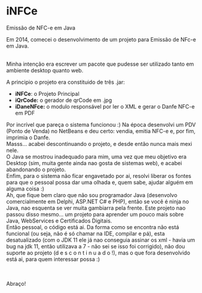 ﻿# iNFCe
Emissão de NFC-e em Java

Em 2014, comecei o desenvolvimento de um projeto para Emissão de NFc-e em Java.<br><br>

Minha intenção era escrever um pacote que pudesse ser utilizado tanto em ambiente desktop quanto web.

A principio o projeto era constituido de três .jar:

<ul>
<li><b>iNFCe</b>: o Projeto Principal</li>
<li><b>iQrCode:</b> o gerador de qrCode em .jpg</li>
<li><b>iDaneNFce:</b> o modulo responsável por ler o XML e gerar o Danfe NFC-e em PDF</b></li>
</ul>

Por incrível que pareça o sistema funcionou :) Na época desenvolvi um PDV (Ponto de Venda) no NetBeans e deu certo: vendia, emitia NFC-e e, por fim, imprimia o Danfe.
<br>
Masss... acabei descontinuando o projeto, e desde então nunca mais mexi nele.
<br>
O Java se mostrou inadequado para mim, uma vez que meu objetivo era Desktop (sim, muita gente ainda nao gosta de sistemas web), e acabei abandonando o projeto.
<br>
Enfim, para o sistema não ficar engavetado por ai, resolvi liberar os fontes para que o pessoal possa dar uma olhada e, quem sabe, ajudar alguém em alguma coisa :)
<br>
Ah, que fique bem claro que não sou programador Java (desenvolvo comercialmente em Delphi, ASP.NET C# e PHP), então se você é ninja no Java, nao esquenta se ver muita gambiarra pela frente. Este projeto nao passou disso mesmo... um projeto para aprender um pouco mais sobre Java, WebServices e Certificados Digitais.
<br>
Então pessoal, o código está ai. Da forma como se encontra não está funcional (ou seja, não é só chamar na IDE, compilar e pá), esta desatualizado (com o JDK 11 ele já nao conseguia assinar os xml - havia um bug na jdk 11, então utilizava a 7 - não sei se isso foi corrigido), não dou suporte ao projeto (d e s c o n t i n u a d o !), mas o que fora desenvolvido está ai, para quem interessar possa :)

<br><br>
Abraço!
